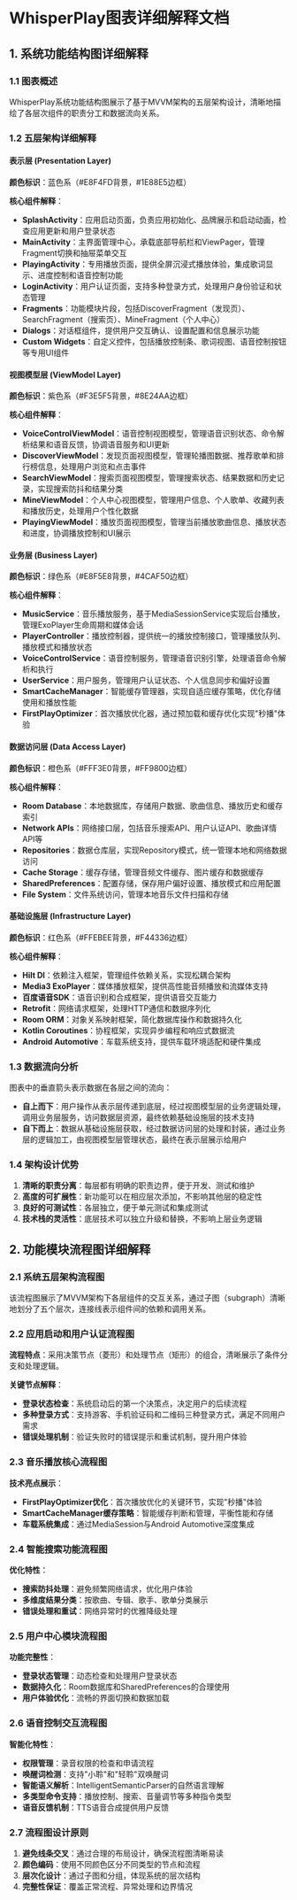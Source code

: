 # WhisperPlay图表详细解释文档

## 1. 系统功能结构图详细解释

### 1.1 图表概述
WhisperPlay系统功能结构图展示了基于MVVM架构的五层架构设计，清晰地描绘了各层次组件的职责分工和数据流向关系。

### 1.2 五层架构详细解释

#### 表示层 (Presentation Layer)
**颜色标识**：蓝色系（#E8F4FD背景，#1E88E5边框）

**核心组件解释**：
- **SplashActivity**：应用启动页面，负责应用初始化、品牌展示和启动动画，检查应用更新和用户登录状态
- **MainActivity**：主界面管理中心，承载底部导航栏和ViewPager，管理Fragment切换和抽屉菜单交互
- **PlayingActivity**：专用播放页面，提供全屏沉浸式播放体验，集成歌词显示、进度控制和语音控制功能
- **LoginActivity**：用户认证页面，支持多种登录方式，处理用户身份验证和状态管理
- **Fragments**：功能模块片段，包括DiscoverFragment（发现页）、SearchFragment（搜索页）、MineFragment（个人中心）
- **Dialogs**：对话框组件，提供用户交互确认、设置配置和信息展示功能
- **Custom Widgets**：自定义控件，包括播放控制条、歌词视图、语音控制按钮等专用UI组件

#### 视图模型层 (ViewModel Layer)
**颜色标识**：紫色系（#F3E5F5背景，#8E24AA边框）

**核心组件解释**：
- **VoiceControlViewModel**：语音控制视图模型，管理语音识别状态、命令解析结果和语音反馈，协调语音服务和UI更新
- **DiscoverViewModel**：发现页面视图模型，管理轮播图数据、推荐歌单和排行榜信息，处理用户浏览和点击事件
- **SearchViewModel**：搜索页面视图模型，管理搜索状态、结果数据和历史记录，实现搜索防抖和结果分类
- **MineViewModel**：个人中心视图模型，管理用户信息、个人歌单、收藏列表和播放历史，处理用户个性化数据
- **PlayingViewModel**：播放页面视图模型，管理当前播放歌曲信息、播放状态和进度，协调播放控制和UI展示

#### 业务层 (Business Layer)
**颜色标识**：绿色系（#E8F5E8背景，#4CAF50边框）

**核心组件解释**：
- **MusicService**：音乐播放服务，基于MediaSessionService实现后台播放，管理ExoPlayer生命周期和媒体会话
- **PlayerController**：播放控制器，提供统一的播放控制接口，管理播放队列、播放模式和播放状态
- **VoiceControlService**：语音控制服务，管理语音识别引擎，处理语音命令解析和执行
- **UserService**：用户服务，管理用户认证状态、个人信息同步和偏好设置
- **SmartCacheManager**：智能缓存管理器，实现自适应缓存策略，优化存储使用和播放性能
- **FirstPlayOptimizer**：首次播放优化器，通过预加载和缓存优化实现"秒播"体验

#### 数据访问层 (Data Access Layer)
**颜色标识**：橙色系（#FFF3E0背景，#FF9800边框）

**核心组件解释**：
- **Room Database**：本地数据库，存储用户数据、歌曲信息、播放历史和缓存索引
- **Network APIs**：网络接口层，包括音乐搜索API、用户认证API、歌曲详情API等
- **Repositories**：数据仓库层，实现Repository模式，统一管理本地和网络数据访问
- **Cache Storage**：缓存存储，管理音频文件缓存、图片缓存和数据缓存
- **SharedPreferences**：配置存储，保存用户偏好设置、播放模式和应用配置
- **File System**：文件系统访问，管理本地音乐文件扫描和存储

#### 基础设施层 (Infrastructure Layer)
**颜色标识**：红色系（#FFEBEE背景，#F44336边框）

**核心组件解释**：
- **Hilt DI**：依赖注入框架，管理组件依赖关系，实现松耦合架构
- **Media3 ExoPlayer**：媒体播放框架，提供高性能音频播放和流媒体支持
- **百度语音SDK**：语音识别和合成框架，提供语音交互能力
- **Retrofit**：网络请求框架，处理HTTP通信和数据序列化
- **Room ORM**：对象关系映射框架，简化数据库操作和数据持久化
- **Kotlin Coroutines**：协程框架，实现异步编程和响应式数据流
- **Android Automotive**：车载系统支持，提供车载环境适配和硬件集成

### 1.3 数据流向分析
图表中的垂直箭头表示数据在各层之间的流向：
- **自上而下**：用户操作从表示层传递到底层，经过视图模型层的业务逻辑处理，调用业务层服务，访问数据层资源，最终依赖基础设施层的技术支持
- **自下而上**：数据从基础设施层获取，经过数据访问层的处理和封装，通过业务层的逻辑加工，由视图模型层管理状态，最终在表示层展示给用户

### 1.4 架构设计优势
1. **清晰的职责分离**：每层都有明确的职责边界，便于开发、测试和维护
2. **高度的可扩展性**：新功能可以在相应层次添加，不影响其他层的稳定性
3. **良好的可测试性**：各层独立，便于单元测试和集成测试
4. **技术栈的灵活性**：底层技术可以独立升级和替换，不影响上层业务逻辑

## 2. 功能模块流程图详细解释

### 2.1 系统五层架构流程图
该流程图展示了MVVM架构下各层组件的交互关系，通过子图（subgraph）清晰地划分了五个层次，连接线表示组件间的依赖和调用关系。

### 2.2 应用启动和用户认证流程图
**流程特点**：采用决策节点（菱形）和处理节点（矩形）的组合，清晰展示了条件分支和处理逻辑。

**关键节点解释**：
- **登录状态检查**：系统启动后的第一个决策点，决定用户的后续流程
- **多种登录方式**：支持游客、手机验证码和二维码三种登录方式，满足不同用户需求
- **错误处理机制**：验证失败时的错误提示和重试机制，提升用户体验

### 2.3 音乐播放核心流程图
**技术亮点展示**：
- **FirstPlayOptimizer优化**：首次播放优化的关键环节，实现"秒播"体验
- **SmartCacheManager缓存策略**：智能缓存判断和管理，平衡性能和存储
- **车载系统集成**：通过MediaSession与Android Automotive深度集成

### 2.4 智能搜索功能流程图
**优化特性**：
- **搜索防抖处理**：避免频繁网络请求，优化用户体验
- **多维度结果分类**：按歌曲、专辑、歌手、歌单分类展示
- **错误处理和重试**：网络异常时的优雅降级处理

### 2.5 用户中心模块流程图
**功能完整性**：
- **登录状态管理**：动态检查和处理用户登录状态
- **数据持久化**：Room数据库和SharedPreferences的合理使用
- **用户体验优化**：流畅的界面切换和数据加载

### 2.6 语音控制交互流程图
**智能化特性**：
- **权限管理**：录音权限的检查和申请流程
- **唤醒词检测**：支持"小聆"和"轻聆"双唤醒词
- **智能语义解析**：IntelligentSemanticParser的自然语言理解
- **多类型命令支持**：播放控制、搜索、音量调节等多种指令类型
- **语音反馈机制**：TTS语音合成提供用户反馈

### 2.7 流程图设计原则
1. **避免线条交叉**：通过合理的布局设计，确保流程图清晰易读
2. **颜色编码**：使用不同颜色区分不同类型的节点和流程
3. **层次化设计**：通过子图和分组，体现系统的层次结构
4. **完整性保证**：覆盖正常流程、异常处理和边界情况
